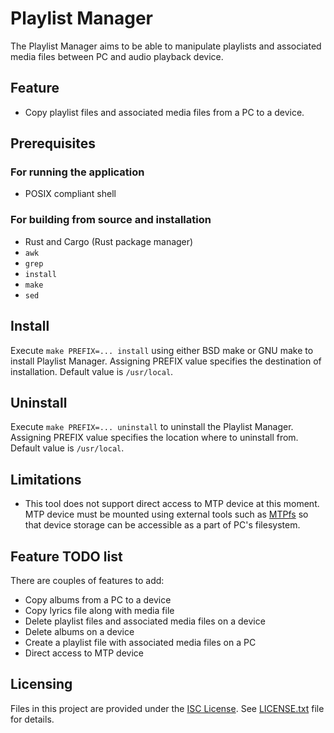 # Playlist Manager

The Playlist Manager aims to be able to manipulate playlists and
associated media files between PC and audio playback device.

## Feature

* Copy playlist files and associated media files from a PC to a device.

## Prerequisites

### For running the application

* POSIX compliant shell

### For building from source and installation

* Rust and Cargo (Rust package manager)
* `awk`
* `grep`
* `install`
* `make`
* `sed`

## Install

Execute `make PREFIX=... install` using either BSD make or GNU make to
install Playlist Manager.  Assigning PREFIX value specifies the
destination of installation.  Default value is `/usr/local`.

## Uninstall

Execute `make PREFIX=... uninstall` to uninstall the Playlist Manager.
Assigning PREFIX value specifies the location where to uninstall from.
Default value is `/usr/local`.

## Limitations

* This tool does not support direct access to MTP device at this moment.
  MTP device must be mounted using external tools such as [MTPfs][] so
  that device storage can be accessible as a part of PC's filesystem.

## Feature TODO list

There are couples of features to add:

* Copy albums from a PC to a device
* Copy lyrics file along with media file
* Delete playlist files and associated media files on a device
* Delete albums on a device
* Create a playlist file with associated media files on a PC
* Direct access to MTP device

## Licensing

Files in this project are provided under the [ISC License][].
See [LICENSE.txt](LICENSE.txt) file for details.

[ISC License]:
  http://www.isc.org/downloads/software-support-policy/isc-license
[MTPfs]: https://www.adebenham.com/mtpfs/
  "MTPfs - Dual Elephants - Chris Debenhams homepage"
